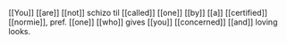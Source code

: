 [[You]] [[are]] [[not]] schizo til [[called]] [[one]] [[by]] [[a]] [[certified]] [[normie]], pref. [[one]] [[who]] gives [[you]] [[concerned]] [[and]] loving looks. 